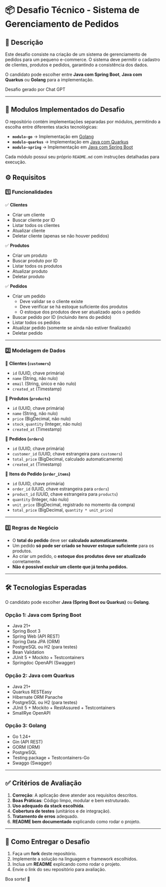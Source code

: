 # 📦 Desafio Técnico - Sistema de Gerenciamento de Pedidos

## 📌 Descrição

Este desafio consiste na criação de um sistema de gerenciamento de pedidos para um pequeno e-commerce. O sistema deve permitir o cadastro de clientes, produtos e pedidos, garantindo a consistência dos dados.

O candidato pode escolher entre **Java com Spring Boot**, **Java com Quarkus** ou **Golang** para a implementação.

Desafio gerado por Chat GPT

---

## 📂 Modulos Implementados do Desafio

O repositório contém implementações separadas por módulos, permitindo a escolha entre diferentes stacks tecnológicas:

- **`modulo-go`** → Implementação em [Golang](./modulo-go)
- **`modulo-quarkus`** → Implementação em [Java com Quarkus](./modulo-quarkus)
- **`modulo-spring`** → Implementação em [Java com Spring Boot](./modulo-spring)

Cada módulo possui seu próprio `README.md` com instruções detalhadas para execução.

## ⚙️ Requisitos

### 1️⃣ **Funcionalidades**

✅ **Clientes**
- Criar um cliente
- Buscar cliente por ID
- Listar todos os clientes
- Atualizar cliente
- Deletar cliente (apenas se não houver pedidos)

✅ **Produtos**
- Criar um produto
- Buscar produto por ID
- Listar todos os produtos
- Atualizar produto
- Deletar produto

✅ **Pedidos**
- Criar um pedido
  - Deve validar se o cliente existe
  - Deve verificar se há estoque suficiente dos produtos
  - O estoque dos produtos deve ser atualizado após o pedido
- Buscar pedido por ID (incluindo itens do pedido)
- Listar todos os pedidos
- Atualizar pedido (somente se ainda não estiver finalizado)
- Deletar pedido

---

### 2️⃣ **Modelagem de Dados**

📌 **Clientes (`customers`)**
- `id` (UUID, chave primária)
- `name` (String, não nulo)
- `email` (String, único e não nulo)
- `created_at` (Timestamp)

📌 **Produtos (`products`)**
- `id` (UUID, chave primária)
- `name` (String, não nulo)
- `price` (BigDecimal, não nulo)
- `stock_quantity` (Integer, não nulo)
- `created_at` (Timestamp)

📌 **Pedidos (`orders`)**
- `id` (UUID, chave primária)
- `customer_id` (UUID, chave estrangeira para `customers`)
- `total_price` (BigDecimal, calculado automaticamente)
- `created_at` (Timestamp)

📌 **Itens do Pedido (`order_items`)**
- `id` (UUID, chave primária)
- `order_id` (UUID, chave estrangeira para `orders`)
- `product_id` (UUID, chave estrangeira para `products`)
- `quantity` (Integer, não nulo)
- `unit_price` (BigDecimal, registrado no momento da compra)
- `total_price` (BigDecimal, `quantity * unit_price`)

---

### 3️⃣ **Regras de Negócio**
- O **total do pedido** deve ser **calculado automaticamente**.
- Um pedido **só pode ser criado se houver estoque suficiente** para os produtos.
- Ao criar um pedido, o **estoque dos produtos deve ser atualizado** corretamente.
- **Não é possível excluir um cliente que já tenha pedidos.**

---

## 🛠️ Tecnologias Esperadas

O candidato pode escolher **Java (Spring Boot ou Quarkus)** ou **Golang**.

### **Opção 1: Java com Spring Boot**
- Java 21+
- Spring Boot 3
- Spring Web (API REST)
- Spring Data JPA (ORM)
- PostgreSQL ou H2 (para testes)
- Bean Validation
- JUnit 5 + Mockito + Testcontainers
- Springdoc OpenAPI (Swagger)

### **Opção 2: Java com Quarkus**
- Java 21+
- Quarkus RESTEasy
- Hibernate ORM Panache
- PostgreSQL ou H2 (para testes)
- JUnit 5 + Mockito + RestAssured + Testcontainers
- SmallRye OpenAPI

### **Opção 3: Golang**
- Go 1.24+
- Gin (API REST)
- GORM (ORM)
- PostgreSQL
- Testing package + Testcontainers-Go
- Swaggo (Swagger)

---

## ✅ Critérios de Avaliação
1. **Correção**: A aplicação deve atender aos requisitos descritos.
2. **Boas Práticas**: Código limpo, modular e bem estruturado.
3. **Uso adequado da stack escolhida**.
4. **Cobertura de testes** (unitários e de integração).
5. **Tratamento de erros** adequado.
6. **README bem documentado** explicando como rodar o projeto.

---

## 🚀 Como Entregar o Desafio
1. Faça um **fork** deste repositório.
2. Implemente a solução na linguagem e framework escolhidos.
3. Inclua um **README** explicando como rodar o projeto.
4. Envie o link do seu repositório para avaliação.

Boa sorte! 🚀
